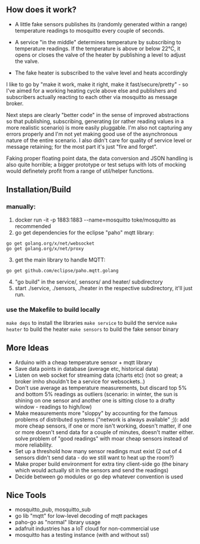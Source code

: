 ## How does it work?
* A little fake sensors publishes its (randomly generated within a range)
  temperature readings to mosquitto every couple of seconds.

* A service "in the middle" determines temperature by subscribing
  to temperature readings. If the temperature is above or below 22°C, it opens
  or closes the valve of the heater by publishing a level to adjust the valve.

* The fake heater is subscribed to the valve level and heats accordingly

I like to go by "make it work, make it right, make it fast/secure/pretty" - so
I've aimed for a working heating cycle above else and publishers and
subscribers actually reacting to each other via mosquitto as message broker.

Next steps are clearly "better code" in the sense of improved abstractions so
that publishing, subscribing, generating (or rather reading values in a more
realistic scenario) is more easily pluggable. I'm also not capturing any
errors properly and I'm not yet making good use of the asynchronous nature of
the entire scenario. I also didn't care for quality of service level or
message retaining; for the most part it's just "fire and forget".

Faking proper floating point data, the data conversion and JSON handling is
also quite horrible; a bigger prototype or test setups with lots of mocking
would definetely profit from a range of util/helper functions.

## Installation/Build
### manually:
1) docker run -it -p 1883:1883 --name=mosquitto  toke/mosquitto as recommended
2) go get dependencies for the eclipse "paho" mqtt library:
```
go get golang.org/x/net/websocket
go get golang.org/x/net/proxy
```
3) get the main library to handle MQTT:
```
go get github.com/eclipse/paho.mqtt.golang
```
4) "go build" in the service/, sensors/ and heater/ subdirectory
5) start ./service, ./sensors, ./heater in the respective subdirectory, it'll
just run.

### use the Makefile to build locally
``make deps`` to install the libraries
``make service`` to build the service
``make heater`` to build the heater
``make sensors`` to build the fake sensor binary


## More Ideas
* Arduino with a cheap temperature sensor + mqtt library
* Save data points in database (average etc, historical data)
* Listen on web socket for streaming data (charts etc) (not so great; a broker
  imho shouldn't be a service for websockets..)
* Don't use average as temperature measurements, but discard top 5% and bottom
  5% readings as outliers (scenario: in winter, the sun is shining on one
  sensor and another one is sitting close to a drafty window - readings to
  high/low)
* Make measurements more "sloppy" by accounting for the famous problems of
  distributed systems ("network is always available" ;)): add more cheap
  sensors, if one or more isn't working, doesn't matter, if one or more
  doesn't send data for a couple of minutes, doesn't matter either. solve
  problem of "good readings" with moar cheap sensors instead of more
  reliability.
* Set up a threshold how many sensor readings must exist (2 out of 4 sensors
  didn't send data - do we still want to heat up the room?)
* Make proper build environment for extra tiny client-side go (the binary
  which would actually sit in the sensors and send the readings)
* Decide between go modules or go dep whatever convention is used

## Nice Tools
* mosquitto_pub, mosquitto_sub
* go lib "mqtt" for low-level decoding of mqtt packages
* paho-go as "normal" library usage
* adafruit industries has a IoT cloud for non-commercial use
* mosquitto has a testing instance (with and without ssl)



